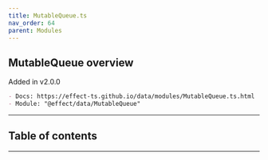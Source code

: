 ```yaml
---
title: MutableQueue.ts
nav_order: 64
parent: Modules
---
```


## MutableQueue overview

Added in v2.0.0

```md
- Docs: https://effect-ts.github.io/data/modules/MutableQueue.ts.html
- Module: "@effect/data/MutableQueue"
```

---

<h2 class="text-delta">Table of contents</h2>

---
